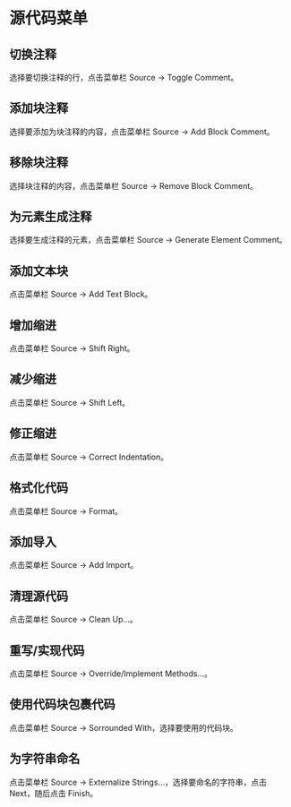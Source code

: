 # 源代码菜单

## 切换注释

选择要切换注释的行，点击菜单栏 Source -> Toggle Comment。

## 添加块注释

选择要添加为块注释的内容，点击菜单栏 Source -> Add Block Comment。

## 移除块注释

选择块注释的内容，点击菜单栏 Source -> Remove Block Comment。

## 为元素生成注释

选择要生成注释的元素，点击菜单栏 Source -> Generate Element Comment。

## 添加文本块

点击菜单栏 Source -> Add Text Block。

## 增加缩进

点击菜单栏 Source -> Shift Right。

## 减少缩进

点击菜单栏 Source -> Shift Left。

## 修正缩进

点击菜单栏 Source -> Correct Indentation。

## 格式化代码

点击菜单栏 Source -> Format。

## 添加导入

点击菜单栏 Source -> Add Import。

## 清理源代码

点击菜单栏 Source -> Clean Up...。

## 重写/实现代码

点击菜单栏 Source -> Override/Implement Methods...。

## 使用代码块包裹代码

点击菜单栏 Source -> Sorrounded With，选择要使用的代码块。

## 为字符串命名

点击菜单栏 Source -> Externalize Strings...，选择要命名的字符串，点击 Next，随后点击 Finish。
